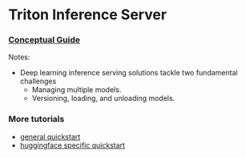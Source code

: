 # Triton Inference Server


### [Conceptual Guide](https://github.com/triton-inference-server/tutorials/blob/main/Conceptual_Guide/Part_1-model_deployment/README.md)

Notes:
* Deep learning inference serving solutions tackle two fundamental challenges
    * Managing multiple models.
    * Versioning, loading, and unloading models.

### More tutorials

* [general quickstart](https://docs.nvidia.com/deeplearning/triton-inference-server/user-guide/docs/getting_started/quickstart.html)
* [huggingface specific quickstart](https://github.com/triton-inference-server/tutorials/tree/main/HuggingFace)
